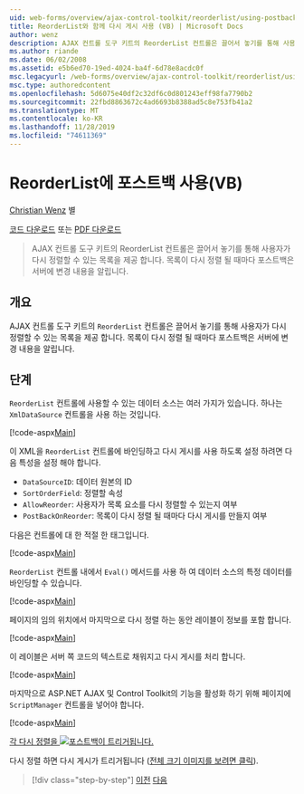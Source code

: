 ```yaml
---
uid: web-forms/overview/ajax-control-toolkit/reorderlist/using-postbacks-with-reorderlist-vb
title: ReorderList와 함께 다시 게시 사용 (VB) | Microsoft Docs
author: wenz
description: AJAX 컨트롤 도구 키트의 ReorderList 컨트롤은 끌어서 놓기를 통해 사용자가 다시 정렬할 수 있는 목록을 제공 합니다. 목록이 다시 정렬 될 때마다 po ...
ms.author: riande
ms.date: 06/02/2008
ms.assetid: e5b6ed70-19ed-4024-ba4f-6d78e8acdc0f
msc.legacyurl: /web-forms/overview/ajax-control-toolkit/reorderlist/using-postbacks-with-reorderlist-vb
msc.type: authoredcontent
ms.openlocfilehash: 5d6075e40df2c32df6c0d801243eff98fa7790b2
ms.sourcegitcommit: 22fbd8863672c4ad6693b8388ad5c8e753fb41a2
ms.translationtype: MT
ms.contentlocale: ko-KR
ms.lasthandoff: 11/28/2019
ms.locfileid: "74611369"
---
```

# <a name="using-postbacks-with-reorderlist-vb"></a>ReorderList에 포스트백 사용(VB)

[Christian Wenz](https://github.com/wenz) 별

[코드 다운로드](https://download.microsoft.com/download/9/3/f/93f8daea-bebd-4821-833b-95205389c7d0/ReorderList4.vb.zip) 또는 [PDF 다운로드](https://download.microsoft.com/download/2/d/c/2dc10e34-6983-41d4-9c08-f78f5387d32b/reorderlist4VB.pdf)

> AJAX 컨트롤 도구 키트의 ReorderList 컨트롤은 끌어서 놓기를 통해 사용자가 다시 정렬할 수 있는 목록을 제공 합니다. 목록이 다시 정렬 될 때마다 포스트백은 서버에 변경 내용을 알립니다.

## <a name="overview"></a>개요

AJAX 컨트롤 도구 키트의 `ReorderList` 컨트롤은 끌어서 놓기를 통해 사용자가 다시 정렬할 수 있는 목록을 제공 합니다. 목록이 다시 정렬 될 때마다 포스트백은 서버에 변경 내용을 알립니다.

## <a name="steps"></a>단계

`ReorderList` 컨트롤에 사용할 수 있는 데이터 소스는 여러 가지가 있습니다. 하나는 `XmlDataSource` 컨트롤을 사용 하는 것입니다.

[!code-aspx[Main](using-postbacks-with-reorderlist-vb/samples/sample1.aspx)]

이 XML을 `ReorderList` 컨트롤에 바인딩하고 다시 게시를 사용 하도록 설정 하려면 다음 특성을 설정 해야 합니다.

- `DataSourceID`: 데이터 원본의 ID
- `SortOrderField`: 정렬할 속성
- `AllowReorder`: 사용자가 목록 요소를 다시 정렬할 수 있는지 여부
- `PostBackOnReorder`: 목록이 다시 정렬 될 때마다 다시 게시를 만들지 여부

다음은 컨트롤에 대 한 적절 한 태그입니다.

[!code-aspx[Main](using-postbacks-with-reorderlist-vb/samples/sample2.aspx)]

`ReorderList` 컨트롤 내에서 `Eval()` 메서드를 사용 하 여 데이터 소스의 특정 데이터를 바인딩할 수 있습니다.

[!code-aspx[Main](using-postbacks-with-reorderlist-vb/samples/sample3.aspx)]

페이지의 임의 위치에서 마지막으로 다시 정렬 하는 동안 레이블이 정보를 포함 합니다.

[!code-aspx[Main](using-postbacks-with-reorderlist-vb/samples/sample4.aspx)]

이 레이블은 서버 쪽 코드의 텍스트로 채워지고 다시 게시를 처리 합니다.

[!code-aspx[Main](using-postbacks-with-reorderlist-vb/samples/sample5.aspx)]

마지막으로 ASP.NET AJAX 및 Control Toolkit의 기능을 활성화 하기 위해 페이지에 `ScriptManager` 컨트롤을 넣어야 합니다.

[!code-aspx[Main](using-postbacks-with-reorderlist-vb/samples/sample6.aspx)]

[각 다시 정렬을 ![포스트백이 트리거됩니다.](using-postbacks-with-reorderlist-vb/_static/image2.png)](using-postbacks-with-reorderlist-vb/_static/image1.png)

다시 정렬 하면 다시 게시가 트리거됩니다 ([전체 크기 이미지를 보려면 클릭](using-postbacks-with-reorderlist-vb/_static/image3.png)).

> [!div class="step-by-step"]
> [이전](drag-and-drop-via-reorderlist-cs.md)
> [다음](drag-and-drop-via-reorderlist-vb.md)
